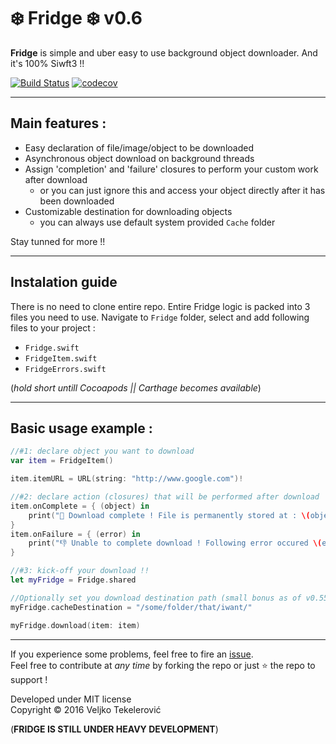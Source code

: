 # ❄️ Fridge ❄️ v0.6
**Fridge** is simple and uber easy to use background object downloader. And it's 100% Siwft3 !!

[![Build Status](https://travis-ci.org/vexy/Fridge.svg?branch=master)](https://travis-ci.org/vexy/Fridge)
[![codecov](https://codecov.io/gh/vexy/Fridge/branch/master/graph/badge.svg)](https://codecov.io/gh/vexy/Fridge)

---

## Main features :
- Easy declaration of file/image/object to be downloaded
- Asynchronous object download on background threads
- Assign 'completion' and 'failure' closures to perform your custom work after download
  - or you can just ignore this and access your object directly after it has been downloaded
- Customizable destination for downloading objects
  - you can always use default system provided `Cache` folder

Stay tunned for more !!   

---

## Instalation guide
There is no need to clone entire repo. Entire Fridge logic is packed into 3 files you need to use.
Navigate to `Fridge` folder, select and add following files to your project :
- `Fridge.swift`
- `FridgeItem.swift`
- `FridgeErrors.swift`

(*hold short untill Cocoapods || Carthage becomes available*)

---

## Basic usage example :

```Swift
//#1: declare object you want to download
var item = FridgeItem()

item.itemURL = URL(string: "http://www.google.com")!

//#2: declare action (closures) that will be performed after download  (psst.. things will work just fine even if you don't do this !! 😜)
item.onComplete = { (object) in
    print("💪 Download complete ! File is permanently stored at : \(object.absoluteString)")
}
item.onFailure = { (error) in
    print("👎 Unable to complete download ! Following error occured \(error.localizedDescription)")
}

//#3: kick-off your download !!
let myFridge = Fridge.shared

//Optionally set you download destination path (small bonus as of v0.55)
myFridge.cacheDestination = "/some/folder/that/iwant/"

myFridge.download(item: item)
```

---

If you experience some problems, feel free to fire an [issue](https://github.com/vexy/Fridge/issues).  
Feel free to contribute at *any time* by forking the repo or just ⭐️ the repo to support !



Developed under MIT license   
Copyright © 2016 Veljko Tekelerović

(**FRIDGE IS STILL UNDER HEAVY DEVELOPMENT**)

